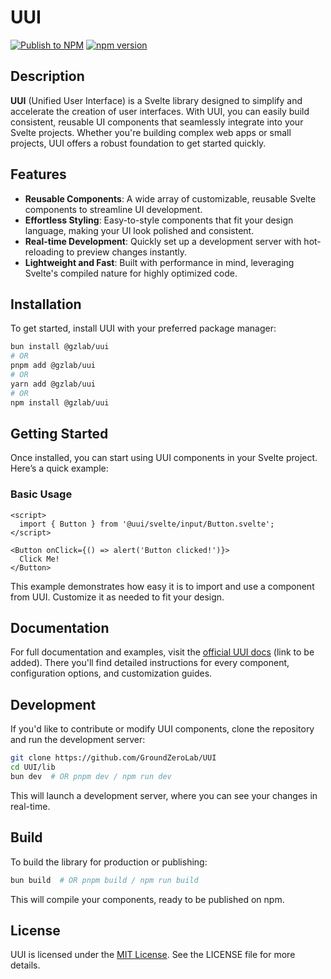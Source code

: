 # UUI

[![Publish to NPM](https://github.com/GroundZeroLab/UUI/actions/workflows/publish.yml/badge.svg)](https://github.com/GroundZeroLab/UUI/actions/workflows/publish.yml)
[![npm version](https://badge.fury.io/js/@gzlab%2Fuui.svg)](https://badge.fury.io/js/@gzlab%2Fuui)

## Description

**UUI** (Unified User Interface) is a Svelte library designed to simplify and accelerate the creation of user interfaces. With UUI, you can easily build consistent, reusable UI components that seamlessly integrate into your Svelte projects. Whether you're building complex web apps or small projects, UUI offers a robust foundation to get started quickly.

## Features

- **Reusable Components**: A wide array of customizable, reusable Svelte components to streamline UI development.
- **Effortless Styling**: Easy-to-style components that fit your design language, making your UI look polished and consistent.
- **Real-time Development**: Quickly set up a development server with hot-reloading to preview changes instantly.
- **Lightweight and Fast**: Built with performance in mind, leveraging Svelte's compiled nature for highly optimized code.

## Installation

To get started, install UUI with your preferred package manager:

```bash
bun install @gzlab/uui
# OR
pnpm add @gzlab/uui
# OR
yarn add @gzlab/uui
# OR
npm install @gzlab/uui
```

## Getting Started

Once installed, you can start using UUI components in your Svelte project. Here’s a quick example:

### Basic Usage

```svelte
<script>
  import { Button } from '@uui/svelte/input/Button.svelte';
</script>

<Button onClick={() => alert('Button clicked!')}>
  Click Me!
</Button>
```

This example demonstrates how easy it is to import and use a component from UUI. Customize it as needed to fit your design.

## Documentation

For full documentation and examples, visit the [official UUI docs](#) (link to be added). There you'll find detailed instructions for every component, configuration options, and customization guides.

## Development

If you'd like to contribute or modify UUI components, clone the repository and run the development server:

```bash
git clone https://github.com/GroundZeroLab/UUI
cd UUI/lib
bun dev  # OR pnpm dev / npm run dev
```

This will launch a development server, where you can see your changes in real-time.

## Build

To build the library for production or publishing:

```bash
bun build  # OR pnpm build / npm run build
```

This will compile your components, ready to be published on npm.

## License

UUI is licensed under the [MIT License](#). See the LICENSE file for more details.
